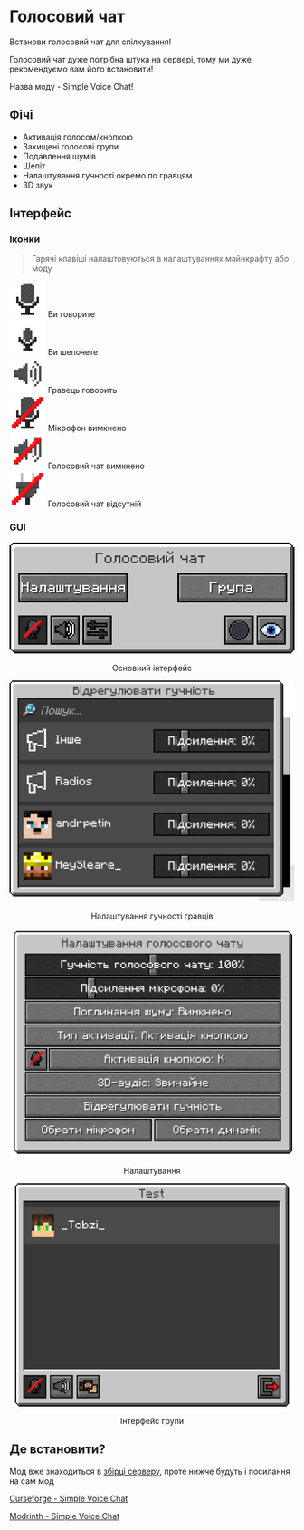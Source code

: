# Голосовий чат

Встанови голосовий чат для спілкування!

Голосовий чат дуже потрібна штука на сервері, тому ми дуже рекомендуємо вам його встановити!

Назва моду - Simple Voice Chat!

## Фічі

- Активація голосом/кнопкою
- Захищені голосові групи
- Подавлення шумів
- Шепіт
- Налаштування гучності окремо по гравцям
- 3D звук

## Інтерфейс

### Іконки

> Гарячі клавіші налаштовуються в налаштуваннях майнкрафту або моду

<img src="/images/mechanics/voice-chat/voice-chat-talking.png" alt="talking"></img> Ви говорите  
<img src="/images/mechanics/voice-chat/voice-chat-whispering.png" alt="whispering"></img> Ви шепочете  
<img src="/images/mechanics/voice-chat/voice-chat-player-talking.png" alt="player-talking"></img> Гравець говорить  
<img src="/images/mechanics/voice-chat/voice-chat-microphone-muted.png" alt="microphone-muted"></img> Мікрофон вимкнено  
<img src="/images/mechanics/voice-chat/voice-chat-disabled.png" alt="disabled"></img> Голосовий чат вимкнено  
<img src="/images/mechanics/voice-chat/voice-chat-not-connected.png" alt="not-connected"></img> Голосовий чат відсутній  

### GUI

<center>
<img src="/images/mechanics/voice-chat/voice-chat-main-gui.png" alt="main-gui"></img>

Основний інтерфейс
</center>

<center>
<img src="/images/mechanics/voice-chat/voice-chat-players-volume-gui.png" alt="players-volume"></img>

Налаштування гучності гравців
</center>

<center>
<img src="/images/mechanics/voice-chat/voice-chat-settings-gui.png" alt="settings-gui"></img>

Налаштування
</center>

<center>
<img src="/images/mechanics/voice-chat/voice-chat-group-gui.png" alt="group-gui"></img>

Інтерфейс групи
</center>

## Де встановити?

Мод вже знаходиться в [збірці серверу](/get-started/modpack.md), проте нижче будуть і посилання на сам мод

[Curseforge - Simple Voice Chat](https://www.curseforge.com/minecraft/mc-mods/simple-voice-chat)

[Modrinth - Simple Voice Chat](https://modrinth.com/plugin/simple-voice-chat)
